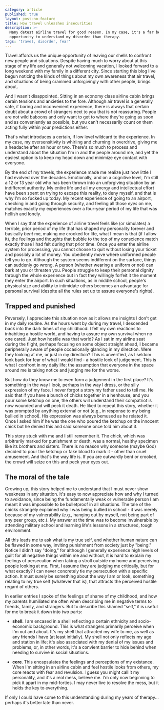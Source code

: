 ```yaml
---
category: article
published: true
layout: post-no-feature
title: How travel unleashes insecurities
description: >-
  Many detest airline travel for good reason. In my case, it's a far better
  opportunity to understand my disorder than therapy.
tags: 'travel, disorder, fear'
---
```

Travel affords us the unique opportunity of leaving our shells to confront new people and situations. Despite having much to worry about at this stage of my life and generally not welcoming vacation, I looked forward to a long weekend with my family in a different city. Since starting this blog I've begun noticing the kinds of things about my own awareness that air travel, and situations of being crammed unforgivingly with other people, brings about.

And I wasn't disappointed. Sitting in an economy class airline cabin brings cerain tensions and anxieties to the fore. Although air travel is a generally safe, if boring and inconvenient experience, there is always that certain doubt about a crowd of strangers next to you that is not reassuring. People are not wild baboons and only want to get to where they're going as soon and as conveniently as possible, but you can't necessarily count on them acting fully within your predictions either.

That's what introduces a certain, if low level wildcard to the experience. In my case, my oversensitivity is whirling and churning in overdrive, giving me a headache after an hour or two. There's so much to process and understand about the situation I'm in and the people around me, and yet the easiest option is to keep my head down and minimize eye contact with everyone. 

By the end of my travels, the experience made me realize just how little I had evolved over the decades. Emotionally, and on a cognitive level, I'm still a 12 or 13 year old who has been thrown into an unforgiving situation by an indifferent authority. My entire life and all my energy and intellectual effort have been spent on trying to escape this reality, to deny myself, and that is why I'm so fucked up today. My recent experience of going to an airport, checking in and going through security, and feeling all those _eyes_ on me, matches exactly my experiences over a four-year period of my life that was hellish and lonely.

When I say that the experience of airline travel feels like (or simulates) a terrible, prior period of my life that has shaped my personality forever and basically _bent_ me, making me crooked for life, what I mean is that (if I allow it), the feelings and thoughts that bubble to the top of my conscience match exactly those I had felt during that prior time. Once you enter the airline system for processing, you cannot choose to quit without losing your ticket and possibly a lot of money. You obediently move where uniformed people tell you to go. Although the system seems indifferent on the surface, things can suddenly go wrong. A person (whether wearing a uniform or not) can bark at you or threaten you. People struggle to keep their personal dignity through the whole experience but in fact they willingly forfeit it the moment they enter the airport. In such situations, as in middle school, people's physical size and ability to intimidate others becomes an advantage for personal survival (despite all the rules set up to assure everyone's rights).

## Trapped and punished

Peversely, I appreciate this situation now as it allows me insights I don't get in my daily routine. As the hours went by during my travel, I descended back into the dark times of my childhood. I felt my own reactions to inhabiting a hostile world, and having to assure my own survival when no one cared. Just how hostile was that world? As I sat in my airline seat during the flight, perhaps focusing on some object straight ahead, I became peripherally aware of people occasionally glancing in my direction. Were they looking at me, or just in my direction? This is unverified, as I seldom look back for fear of what I would find - a hostile look of judgement. This is what I confront in my daily life; the assumption that everyone in the space around me is taking notice and judging me for the worse.

But how do they know me to even form a judgement in the first place? It's something in the way I look, perhaps in the way I dress, or the silly expression of my face. I never forgot a story my father used to tell me. He said that if you have a bunch of chicks together in a henhouse, and you pour some ketchup on one, the others will understand their compatriot is now wounded and will peck it death. He liked to repeat this story, whether it was prompted by anything external or not (e.g., in response to my being bullied in school). His expression was always bemused as he related it. Once I asked him if he was the one who poured the ketchup on the innocent chick but he denied this and said someone once told him about it.

This story stuck with me and I still remember it. The chick, which was arbitrarily marked for punishment or death, was a normal, healthy specimen like its brothers and sisters. There is no reason why someone (maybe God) decided to pour the ketchup or fake blood to mark it - other than cruel amusement. And that's the way life is. If you are outwardly bent or crooked, the crowd will seize on this and peck your eyes out.

## The moral of the tale

Growing up, this story helped me to understand that I must never show weakness in any situation. It's easy to now appreciate how and why I turned to avoidance, since being the fundamentally weak or vulnerable person I am meant it was impossible to be bulletproof in all situations. The tale of the chicks strangely explained why I was being bullied in school - it was merely because of my vulnerability (e.g., hanging out by myself, not being part of any peer group, etc.). My answer at the time was to become invulnerable by attending military school and learning life's lessons in a structured, tough environment. 

All this leads me to ask what is my true self, and whether human nature can be flawed in some way, inviting punishment from society just by "being." Notice I didn't say "doing," for although I generally experience high levels of guilt for all negative things within me and without, it is hard to explain my feelings of persecution when taking a stroll outside my home and perceiving people looking at me. First, I assume they are judging me critically, but for what exactly? I can never concretely tie my persecution with a specific action. It must surely be something about the _way_ I am or look, something relating to my true self (whatever that is), that attracts the perceived hostile regard of others.

In earlier entries I spoke of the feelings of shame of my childhood, and how my parents humiliated me often when describing me in negative terms to friends, family, and strangers. But to describe this shamed "self," it is useful for me to break it down into two parts:

* **shell**. I am encased in a shell reflecting a certain ethnicity and socio-economic background. This is what strangers primarily perceive when I'm out and about. It's my shell that attracted my wife to me, as well as any friends I have (at least initially). My shell not only reflects my age and station in life; it's also associated with my denial of my issues and problems, or, in other words, it's a convient barrier to hide behind when needing to survive in social situations.

* **core**. This encapsulates the feelings and perceptions of my existance. When I'm sitting in an airline cabin and feel hostile looks from others, my core reacts with fear and revulsion. I guess you might call it my personality, and it's a real mess, believe me. I'm only now beginning to pick it apart in my mid-forties. I may never live to resolve the mess, but it holds the key to everything.

If only I could have come to this understanding during my years of therapy... perhaps it's better late than never.
